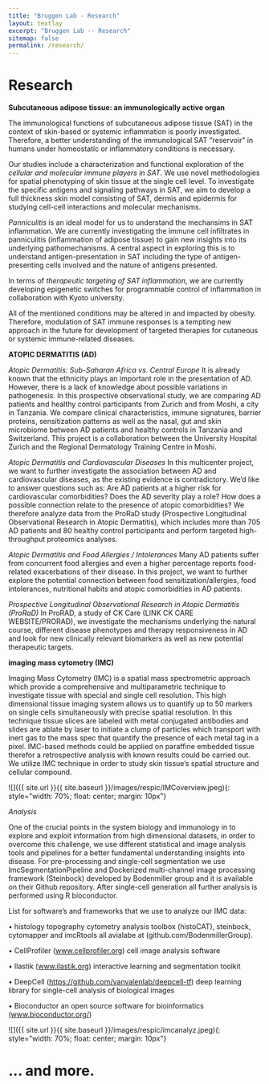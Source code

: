 ```yaml
---
title: "Bruggen Lab - Research"
layout: textlay
excerpt: "Bruggen Lab -- Research"
sitemap: false
permalink: /research/
---
```


# Research

**Subcutaneous adipose tissue: an immunologically active organ**

The immunological functions of subcutaneous adipose tissue (SAT) in the context of skin-based or systemic inflammation is poorly investigated. Therefore, a better understanding of the immunological SAT “reservoir” in humans under homeostatic or inflammatory conditions is necessary.

Our studies include a characterization and functional exploration of the *cellular and molecular immune players in SAT*. We use novel methodologies for spatial phenotyping of skin tissue at the single cell level. To investigate the specific antigens and signaling pathways in SAT, we aim to develop a full thickness skin model consisting of SAT, dermis and epidermis for studying cell-cell interactions and molecular mechanisms.

*Panniculitis* is an ideal model for us to understand the mechansims in SAT inflammation. We are currently investigating the immune cell infiltrates in panniculitis (inflammation of adipose tissue) to gain new insights into its underlying pathomechanisms. A central aspect in exploring this is to understand antigen-presentation in SAT including the type of antigen-presenting cells involved and the nature of antigens presented.

In terms of *therapeutic targeting of SAT inflammation*, we are currently developing epigenetic switches for programmable control of inflammation in collaboration with Kyoto university.

All of the mentioned conditions may be altered in and impacted by obesity. Therefore, modulation of SAT immune responses is a tempting new approach in the future for development of targeted therapies for cutaneous or systemic immune-related diseases.


**ATOPIC DERMATITIS (AD)**

*Atopic Dermatitis: Sub-Saharan Africa vs. Central Europe*
It is already known that the ethnicity plays an important role in the presentation of AD. However, there is a lack of knowledge about possible variations in pathogenesis. In this prospective observational study, we are comparing AD patients and healthy control participants from Zurich and from Moshi, a city in Tanzania. We compare clinical characteristics, immune signatures, barrier proteins, sensitization patterns as well as the nasal, gut and skin microbiome between AD patients and healthy controls in Tanzania and Switzerland. This project is a collaboration between the University Hospital Zurich and the Regional Dermatology Training Centre in Moshi.

*Atopic Dermatitis and Cardiovascular Diseases*
In this multicenter project, we want to further investigate the association between AD  and cardiovascular diseases, as the existing evidence is contradictory. We’d like to answer questions such as: Are AD patients at a higher risk for cardiovascular comorbidities? Does the AD severity play a role? How does a possible connection relate to the presence of atopic comorbidities? We therefore analyze data from the ProRaD study (Prospective Longitudinal Observational Research in Atopic Dermatitis), which includes more than 705 AD patients and 80 healthy control participants and perform targeted high-throughput proteomics analyses. 

*Atopic Dermatitis and Food Allergies / Intolerances*
Many AD patients suffer from concurrent food allergies and even a higher percentage reports food-related exacerbations of their disease. In this project, we want to further explore the potential connection between food sensitization/allergies, food intolerances, nutritional habits and atopic comorbidities in AD patients.

*Prospective Longitudinal Observational Research in Atopic Dermatitis (ProRaD)*
In ProRAD, a study of CK Care (LINK CK CARE WEBSITE/PRORAD), we investigate the mechanisms underlying the natural course, different disease phenotypes and therapy responsiveness in AD and look for new clinically relevant biomarkers as well as new potential therapeutic targets.


**imaging mass cytometry (IMC)**

Imaging Mass Cytometry (IMC) is a spatial mass spectrometric approach which provide a comprehensive and multiparametric technique to investigate tissue with special and single cell resolution. This high dimensional tissue imaging system allows us to quantify up to 50 markers on single cells simultaneously with precise spatial resolution. In this technique tissue slices are labeled with metal conjugated antibodies and slides are ablate by laser to initiate a clump of particles which transport with inert gas to the mass spec that quantify the presence of each metal tag in a pixel. IMC-based methods could be applied on paraffine embedded tissue therefor a retrospective analysis with known results could be carried out. We utilize IMC technique in order to study skin tissue’s spatial structure and cellular compound.

![]({{ site.url }}{{ site.baseurl }}/images/respic/IMCoverview.jpeg){: style="width: 70%; float: center; margin: 10px"}


*Analysis*

One of the crucial points in the system biology and immunology in to explore and exploit information from high dimensional datasets, in order to overcome this challenge, we use different statistical and image analysis tools and pipelines for a better fundamental understanding insights into disease. For pre-processing and single-cell segmentation we use ImcSegmentationPipeline and Dockerized multi-channel image processing framework (Steinbock) developed by Bodenmiller group and it is available on their Github repository. After single-cell generation all further analysis is performed using R bioconductor. 

List for software’s and frameworks that we use to analyze our IMC data:

•	histology topography cytometry analysis toolbox (histoCAT), steinbock, cytomapper and imcRtools all avialabe at  (github.com/BodenmillerGroup).

•	CellProfiler (www.cellprofiler.org) cell image analysis software

•	Ilastik (www.ilastik.org) interactive learning and segmentation toolkit

•	DeepCell (https://github.com/vanvalenlab/deepcell-tf) deep learning library for single-cell analysis of biological images

•	Bioconductor an open source software for bioinformatics (www.bioconductor.org/)


![]({{ site.url }}{{ site.baseurl }}/images/respic/imcanalyz.jpeg){: style="width: 70%; float: center; margin: 10px"}


# ... and more.

